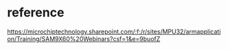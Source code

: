 # reference
https://microchiptechnology.sharepoint.com/:f:/r/sites/MPU32/armapplication/Training/SAM9X60%20Webinars?csf=1&e=9buofZ
